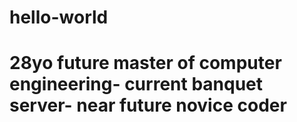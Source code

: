 # hello-world

# 28yo future master of computer engineering- current banquet server- near future novice coder 
